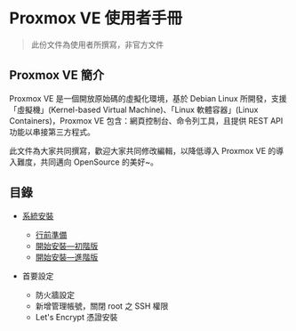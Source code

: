 Proxmox VE 使用者手冊
=
> 此份文件為使用者所撰寫，非官方文件

## Proxmox VE 簡介
Proxmox VE 是一個開放原始碼的虛擬化環境，基於 Debian Linux 所開發，支援「虛擬機」(Kernel-based Virtual Machine)、「Linux 軟體容器」(Linux Containers)，Proxmox VE 包含：網頁控制台、命令列工具，且提供 REST API 功能以串接第三方程式。

此文件為大家共同撰寫，歡迎大家共同修改編輯，以降低導入 Proxmox VE 的導入難度，共同邁向 OpenSource 的美好~。 

## 目錄
- [系統安裝](doc/01.installation.md)
    - [行前準備](doc/01.installation.md#行前準備)
    - [開始安裝—初階版](doc/01.installation.md#開始安裝—初階版)
    - [開始安裝—進階版](doc/01.installation.md#開始安裝—進階版)

- 首要設定
    - 防火牆設定
    - 新增管理帳號，關閉 root 之 SSH 權限
    - Let's Encrypt 憑證安裝
